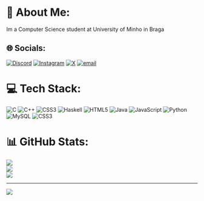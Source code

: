 # 💫 About Me:
Im a Computer Science student at University of Minho in Braga


## 🌐 Socials:
[![Discord](https://img.shields.io/badge/Discord-%237289DA.svg?logo=discord&logoColor=white)](https://discord.gg/turn___) [![Instagram](https://img.shields.io/badge/Instagram-%23E4405F.svg?logo=Instagram&logoColor=white)](https://instagram.com/g.duarte027) [![X](https://img.shields.io/badge/X-black.svg?logo=X&logoColor=white)](https://x.com/gduarte027) [![email](https://img.shields.io/badge/Email-D14836?logo=gmail&logoColor=white)](mailto:guilhermefduarte2702@gmail.com) 

# 💻 Tech Stack:
![C](https://img.shields.io/badge/c-%2300599C.svg?style=for-the-badge&logo=c&logoColor=white) ![C++](https://img.shields.io/badge/c++-%2300599C.svg?style=for-the-badge&logo=c%2B%2B&logoColor=white) ![CSS3](https://img.shields.io/badge/css3-%231572B6.svg?style=for-the-badge&logo=css3&logoColor=white) ![Haskell](https://img.shields.io/badge/Haskell-5e5086?style=for-the-badge&logo=haskell&logoColor=white) ![HTML5](https://img.shields.io/badge/html5-%23E34F26.svg?style=for-the-badge&logo=html5&logoColor=white) ![Java](https://img.shields.io/badge/java-%23ED8B00.svg?style=for-the-badge&logo=openjdk&logoColor=white) ![JavaScript](https://img.shields.io/badge/javascript-%23323330.svg?style=for-the-badge&logo=javascript&logoColor=%23F7DF1E) ![Python](https://img.shields.io/badge/python-3670A0?style=for-the-badge&logo=python&logoColor=ffdd54) ![MySQL](https://img.shields.io/badge/mysql-4479A1.svg?style=for-the-badge&logo=mysql&logoColor=white) ![CSS3](https://img.shields.io/badge/css3-%231572B6.svg?style=for-the-badge&logo=css3&logoColor=white)
# 📊 GitHub Stats:
![](https://github-readme-stats.vercel.app/api?username=TurnGui&theme=slateorange&hide_border=false&include_all_commits=false&count_private=true)<br/>
![](https://nirzak-streak-stats.vercel.app/?user=TurnGui&theme=slateorange&hide_border=false)<br/>
![](https://github-readme-stats.vercel.app/api/top-langs/?username=TurnGui&theme=slateorange&hide_border=false&include_all_commits=false&count_private=true&layout=compact)

---
[![](https://visitcount.itsvg.in/api?id=TurnGui&icon=0&color=0)](https://visitcount.itsvg.in)

<!-- Proudly created with GPRM ( https://gprm.itsvg.in ) -->
